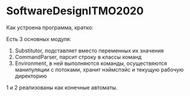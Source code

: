 # SoftwareDesignITMO2020

Как устроена программа, кратко:

Есть 3 основных модуля:
1. Substitutor, подставляет вместо переменных их значения
2. CommandParser, парсит строку в классы команд
3. Environment, в ней выполняются команды, осуществяются манипуляции с потоками, хранит нэймспэйс и текущую рабочую директорию

1 и 2 реализованы как конечные автоматы.
